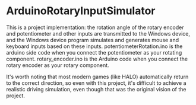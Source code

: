 # ArduinoRotaryInputSimulator
This is a project implementation: the rotation angle of the rotary encoder and potentiometer and other inputs are transmitted to the Windows device,
and the Windows device program simulates and generates mouse and keyboard inputs based on these inputs.
potentiometerRotation.ino is the arduino side code when you connect the potentiometer as your rotating component.
rotary_encoder.ino is the Arduino code when you connect the rotary encoder as your rotary component.

It's worth noting that most modern games (like HALO) automatically return to the correct direction, 
so even with this project, it's difficult to achieve a realistic driving simulation, even though that was the original vision of the project.

